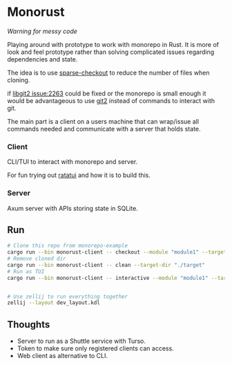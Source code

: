 # Monorust
*Warning for messy code*

Playing around with prototype to work with monorepo in Rust. It is more of look and feel prototype rather than solving complicated issues regarding dependencies and state.

The idea is to use [sparse-checkout](https://github.blog/2020-01-17-bring-your-monorepo-down-to-size-with-sparse-checkout/) to reduce the number of files when cloning.

if [libgit2 issue:2263](https://github.com/libgit2/libgit2/issues/2263) could be fixed or the monorepo is small enough it would be advantageous to use [git2](https://crates.io/crates/git2) instead of commands to interact with git.

The main part is a client on a users machine that can wrap/issue all commands needed and communicate with a server that holds state.

### Client
CLI/TUI to interact with monorepo and server.

For fun trying out [ratatui](https://ratatui.rs) and how it is to build this.

### Server
Axum server with APIs storing state in SQLite.

## Run
```sh
# Clone this repo from monorepo-example
cargo run --bin monorust-client -- checkout --module "module1" --target-dir "./target"
# Remove cloned dir
cargo run --bin monorust-client -- clean --target-dir "./target"
# Run as TUI
cargo run --bin monorust-client -- interactive --module "module1" --target-dir "./target"


# Use zellij to run everything together
zellij --layout dev_layout.kdl
```

## Thoughts
- Server to run as a Shuttle service with Turso.
- Token to make sure only registered clients can access.
- Web client as alternative to CLI. 


